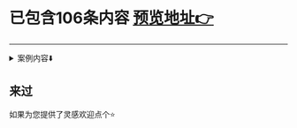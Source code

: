 # 已包含106条内容 [预览地址👉](https://vannvan.github.io/web-explore-demo)  
 ---- 
<details> 
<summary>案例内容⬇️</summary>
<li> <a href="https://github.com/vannvan/web-explore-demo/blob/master/source/11个简洁loading动画/index.html">11个简洁loading动画</a> </li>
<li> <a href="https://github.com/vannvan/web-explore-demo/blob/master/source/1px解决方案1/index.html">1px解决方案1</a> </li>
<li> <a href="https://github.com/vannvan/web-explore-demo/blob/master/source/564个程序员单词/index.html">564个程序员单词</a> </li>
<li> <a href="https://github.com/vannvan/web-explore-demo/blob/master/source/CSS-target实现手风琴效果/index.html">CSS-target实现手风琴效果</a> </li>
<li> <a href="https://github.com/vannvan/web-explore-demo/blob/master/source/CSS三列等宽/index.html">CSS三列等宽</a> </li>
<li> <a href="https://github.com/vannvan/web-explore-demo/blob/master/source/CSS全屏波形加载动画/index.html">CSS全屏波形加载动画</a> </li>
<li> <a href="https://github.com/vannvan/web-explore-demo/blob/master/source/CSS加载中动画/index.html">CSS加载中动画</a> </li>
<li> <a href="https://github.com/vannvan/web-explore-demo/blob/master/source/CSS动画集/index.html">CSS动画集</a> </li>
<li> <a href="https://github.com/vannvan/web-explore-demo/blob/master/source/CSS变色全屏加载中动画/index.html">CSS变色全屏加载中动画</a> </li>
<li> <a href="https://github.com/vannvan/web-explore-demo/blob/master/source/CSS子元素平均高度/index.html">CSS子元素平均高度</a> </li>
<li> <a href="https://github.com/vannvan/web-explore-demo/blob/master/source/CSS开关/index.html">CSS开关</a> </li>
<li> <a href="https://github.com/vannvan/web-explore-demo/blob/master/source/CSS打字效果/index.html">CSS打字效果</a> </li>
<li> <a href="https://github.com/vannvan/web-explore-demo/blob/master/source/CSS波形柱状加载动画/index.html">CSS波形柱状加载动画</a> </li>
<li> <a href="https://github.com/vannvan/web-explore-demo/blob/master/source/CSS表单验证2/index.html">CSS表单验证2</a> </li>
<li> <a href="https://github.com/vannvan/web-explore-demo/blob/master/source/CSS阴影斜向掠过动画/index.html">CSS阴影斜向掠过动画</a> </li>
<li> <a href="https://github.com/vannvan/web-explore-demo/blob/master/source/H5弹窗插件/index.html">H5弹窗插件</a> </li>
<li> <a href="https://github.com/vannvan/web-explore-demo/blob/master/source/H5无缝间歇平滑向上滚动/index.html">H5无缝间歇平滑向上滚动</a> </li>
<li> <a href="https://github.com/vannvan/web-explore-demo/blob/master/source/JS原生封装弹窗/index.html">JS原生封装弹窗</a> </li>
<li> <a href="https://github.com/vannvan/web-explore-demo/blob/master/source/JS原生轮播表/index.html">JS原生轮播表</a> </li>
<li> <a href="https://github.com/vannvan/web-explore-demo/blob/master/source/JS实现拖拽/index.html">JS实现拖拽</a> </li>
<li> <a href="https://github.com/vannvan/web-explore-demo/blob/master/source/JS打字效果/index.html">JS打字效果</a> </li>
<li> <a href="https://github.com/vannvan/web-explore-demo/blob/master/source/JS折叠动画/index.html">JS折叠动画</a> </li>
<li> <a href="https://github.com/vannvan/web-explore-demo/blob/master/source/JS绘制任意图形/index.html">JS绘制任意图形</a> </li>
<li> <a href="https://github.com/vannvan/web-explore-demo/blob/master/source/JS跟随鼠标粒子效果/index.html">JS跟随鼠标粒子效果</a> </li>
<li> <a href="https://github.com/vannvan/web-explore-demo/blob/master/source/JS鼠标经过光影效果/index.html">JS鼠标经过光影效果</a> </li>
<li> <a href="https://github.com/vannvan/web-explore-demo/blob/master/source/Pio-demo/index.html">Pio-demo</a> </li>
<li> <a href="https://github.com/vannvan/web-explore-demo/blob/master/source/ajax拦截器解决方案/index.html">ajax拦截器解决方案</a> </li>
<li> <a href="https://github.com/vannvan/web-explore-demo/blob/master/source/bootsnav/index.html">bootsnav</a> </li>
<li> <a href="https://github.com/vannvan/web-explore-demo/blob/master/source/box-shadow典型阴影效果/index.html">box-shadow典型阴影效果</a> </li>
<li> <a href="https://github.com/vannvan/web-explore-demo/blob/master/source/canvas图片加二维码/index.html">canvas图片加二维码</a> </li>
<li> <a href="https://github.com/vannvan/web-explore-demo/blob/master/source/canvas绘制图表/index.html">canvas绘制图表</a> </li>
<li> <a href="https://github.com/vannvan/web-explore-demo/blob/master/source/canvas钟表/index.html">canvas钟表</a> </li>
<li> <a href="https://github.com/vannvan/web-explore-demo/blob/master/source/css动画中用到的各种形变集合/index.html">css动画中用到的各种形变集合</a> </li>
<li> <a href="https://github.com/vannvan/web-explore-demo/blob/master/source/css卡片正反切换效果/index.html">css卡片正反切换效果</a> </li>
<li> <a href="https://github.com/vannvan/web-explore-demo/blob/master/source/css表单验证/index.html">css表单验证</a> </li>
<li> <a href="https://github.com/vannvan/web-explore-demo/blob/master/source/hover效果/index.html">hover效果</a> </li>
<li> <a href="https://github.com/vannvan/web-explore-demo/blob/master/source/html5-circle-progressbar/index.html">html5-circle-progressbar</a> </li>
<li> <a href="https://github.com/vannvan/web-explore-demo/blob/master/source/images/index.html">images</a> </li>
<li> <a href="https://github.com/vannvan/web-explore-demo/blob/master/source/jq粘性滑块导航/index.html">jq粘性滑块导航</a> </li>
<li> <a href="https://github.com/vannvan/web-explore-demo/blob/master/source/jq自动生成文章标题索引/index.html">jq自动生成文章标题索引</a> </li>
<li> <a href="https://github.com/vannvan/web-explore-demo/blob/master/source/jsutify两端对齐/index.html">jsutify两端对齐</a> </li>
<li> <a href="https://github.com/vannvan/web-explore-demo/blob/master/source/js数字递增动画/index.html">js数字递增动画</a> </li>
<li> <a href="https://github.com/vannvan/web-explore-demo/blob/master/source/requestAnimationFrame/index.html">requestAnimationFrame</a> </li>
<li> <a href="https://github.com/vannvan/web-explore-demo/blob/master/source/requestIdleCallback/index.html">requestIdleCallback</a> </li>
<li> <a href="https://github.com/vannvan/web-explore-demo/blob/master/source/tips提示很优秀/index.html">tips提示很优秀</a> </li>
<li> <a href="https://github.com/vannvan/web-explore-demo/blob/master/source/一个简洁的圆形波纹动画/index.html">一个简洁的圆形波纹动画</a> </li>
<li> <a href="https://github.com/vannvan/web-explore-demo/blob/master/source/下划线跟随导航栏/index.html">下划线跟随导航栏</a> </li>
<li> <a href="https://github.com/vannvan/web-explore-demo/blob/master/source/下拉刷新上拉加载更多/index.html">下拉刷新上拉加载更多</a> </li>
<li> <a href="https://github.com/vannvan/web-explore-demo/blob/master/source/两端对齐label文字/index.html">两端对齐label文字</a> </li>
<li> <a href="https://github.com/vannvan/web-explore-demo/blob/master/source/两端对齐label文字1/index.html">两端对齐label文字1</a> </li>
<li> <a href="https://github.com/vannvan/web-explore-demo/blob/master/source/交错波加载动画/index.html">交错波加载动画</a> </li>
<li> <a href="https://github.com/vannvan/web-explore-demo/blob/master/source/使原生按钮不可见/index.html">使原生按钮不可见</a> </li>
<li> <a href="https://github.com/vannvan/web-explore-demo/blob/master/source/加载中文字动画/index.html">加载中文字动画</a> </li>
<li> <a href="https://github.com/vannvan/web-explore-demo/blob/master/source/原生多图上传预览/index.html">原生多图上传预览</a> </li>
<li> <a href="https://github.com/vannvan/web-explore-demo/blob/master/source/原生折线图1/index.html">原生折线图1</a> </li>
<li> <a href="https://github.com/vannvan/web-explore-demo/blob/master/source/原生翻牌2/index.html">原生翻牌2</a> </li>
<li> <a href="https://github.com/vannvan/web-explore-demo/blob/master/source/右键菜单/index.html">右键菜单</a> </li>
<li> <a href="https://github.com/vannvan/web-explore-demo/blob/master/source/呼吸灯效果/index.html">呼吸灯效果</a> </li>
<li> <a href="https://github.com/vannvan/web-explore-demo/blob/master/source/四角背景无边边框/index.html">四角背景无边边框</a> </li>
<li> <a href="https://github.com/vannvan/web-explore-demo/blob/master/source/固定背景图片/index.html">固定背景图片</a> </li>
<li> <a href="https://github.com/vannvan/web-explore-demo/blob/master/source/图标资源/index.html">图标资源</a> </li>
<li> <a href="https://github.com/vannvan/web-explore-demo/blob/master/source/图片懒加载/index.html">图片懒加载</a> </li>
<li> <a href="https://github.com/vannvan/web-explore-demo/blob/master/source/图片放大镜效果/index.html">图片放大镜效果</a> </li>
<li> <a href="https://github.com/vannvan/web-explore-demo/blob/master/source/圆角环形图/index.html">圆角环形图</a> </li>
<li> <a href="https://github.com/vannvan/web-explore-demo/blob/master/source/圆角环形图2/index.html">圆角环形图2</a> </li>
<li> <a href="https://github.com/vannvan/web-explore-demo/blob/master/source/圣杯布局三种方案/index.html">圣杯布局三种方案</a> </li>
<li> <a href="https://github.com/vannvan/web-explore-demo/blob/master/source/多列等高布局/index.html">多列等高布局</a> </li>
<li> <a href="https://github.com/vannvan/web-explore-demo/blob/master/source/多彩渐变进度百分比/index.html">多彩渐变进度百分比</a> </li>
<li> <a href="https://github.com/vannvan/web-explore-demo/blob/master/source/安全输入/index.html">安全输入</a> </li>
<li> <a href="https://github.com/vannvan/web-explore-demo/blob/master/source/导航下划线滑动效果/index.html">导航下划线滑动效果</a> </li>
<li> <a href="https://github.com/vannvan/web-explore-demo/blob/master/source/左侧菜单/index.html">左侧菜单</a> </li>
<li> <a href="https://github.com/vannvan/web-explore-demo/blob/master/source/弹性布局/index.html">弹性布局</a> </li>
<li> <a href="https://github.com/vannvan/web-explore-demo/blob/master/source/待整理/index.html">待整理</a> </li>
<li> <a href="https://github.com/vannvan/web-explore-demo/blob/master/source/数字翻牌器/index.html">数字翻牌器</a> </li>
<li> <a href="https://github.com/vannvan/web-explore-demo/blob/master/source/数据双向绑定/index.html">数据双向绑定</a> </li>
<li> <a href="https://github.com/vannvan/web-explore-demo/blob/master/source/文字弹跳效果1/index.html">文字弹跳效果1</a> </li>
<li> <a href="https://github.com/vannvan/web-explore-demo/blob/master/source/文本发光并逐个显示/index.html">文本发光并逐个显示</a> </li>
<li> <a href="https://github.com/vannvan/web-explore-demo/blob/master/source/斜表头/index.html">斜表头</a> </li>
<li> <a href="https://github.com/vannvan/web-explore-demo/blob/master/source/星系CSS动画/index.html">星系CSS动画</a> </li>
<li> <a href="https://github.com/vannvan/web-explore-demo/blob/master/source/最基础的切换主题色的思路/index.html">最基础的切换主题色的思路</a> </li>
<li> <a href="https://github.com/vannvan/web-explore-demo/blob/master/source/机器人样子变化css特效/index.html">机器人样子变化css特效</a> </li>
<li> <a href="https://github.com/vannvan/web-explore-demo/blob/master/source/毛玻璃/index.html">毛玻璃</a> </li>
<li> <a href="https://github.com/vannvan/web-explore-demo/blob/master/source/水平居中弹框/index.html">水平居中弹框</a> </li>
<li> <a href="https://github.com/vannvan/web-explore-demo/blob/master/source/浏览器指纹/index.html">浏览器指纹</a> </li>
<li> <a href="https://github.com/vannvan/web-explore-demo/blob/master/source/渐变实现饼图/index.html">渐变实现饼图</a> </li>
<li> <a href="https://github.com/vannvan/web-explore-demo/blob/master/source/点击任意区域气泡/index.html">点击任意区域气泡</a> </li>
<li> <a href="https://github.com/vannvan/web-explore-demo/blob/master/source/登录捂眼睛动画/index.html">登录捂眼睛动画</a> </li>
<li> <a href="https://github.com/vannvan/web-explore-demo/blob/master/source/相邻兄弟选择器/index.html">相邻兄弟选择器</a> </li>
<li> <a href="https://github.com/vannvan/web-explore-demo/blob/master/source/科技感加载动画1/index.html">科技感加载动画1</a> </li>
<li> <a href="https://github.com/vannvan/web-explore-demo/blob/master/source/简单画板/index.html">简单画板</a> </li>
<li> <a href="https://github.com/vannvan/web-explore-demo/blob/master/source/粘性footer/index.html">粘性footer</a> </li>
<li> <a href="https://github.com/vannvan/web-explore-demo/blob/master/source/纯css3伪元素图标/index.html">纯css3伪元素图标</a> </li>
<li> <a href="https://github.com/vannvan/web-explore-demo/blob/master/source/纯css横向滚动条/index.html">纯css横向滚动条</a> </li>
<li> <a href="https://github.com/vannvan/web-explore-demo/blob/master/source/翻转切换文字效果/index.html">翻转切换文字效果</a> </li>
<li> <a href="https://github.com/vannvan/web-explore-demo/blob/master/source/背景连线动画/index.html">背景连线动画</a> </li>
<li> <a href="https://github.com/vannvan/web-explore-demo/blob/master/source/自定义单选框/index.html">自定义单选框</a> </li>
<li> <a href="https://github.com/vannvan/web-explore-demo/blob/master/source/自定义复选框/index.html">自定义复选框</a> </li>
<li> <a href="https://github.com/vannvan/web-explore-demo/blob/master/source/菜单划线效果2/index.html">菜单划线效果2</a> </li>
<li> <a href="https://github.com/vannvan/web-explore-demo/blob/master/source/蛇形渐变边框/index.html">蛇形渐变边框</a> </li>
<li> <a href="https://github.com/vannvan/web-explore-demo/blob/master/source/视频上传预览/index.html">视频上传预览</a> </li>
<li> <a href="https://github.com/vannvan/web-explore-demo/blob/master/source/输入框特效1/index.html">输入框特效1</a> </li>
<li> <a href="https://github.com/vannvan/web-explore-demo/blob/master/source/隐藏外层滚动条/index.html">隐藏外层滚动条</a> </li>
<li> <a href="https://github.com/vannvan/web-explore-demo/blob/master/source/隐藏滚动条/index.html">隐藏滚动条</a> </li>
<li> <a href="https://github.com/vannvan/web-explore-demo/blob/master/source/飘雪动画/index.html">飘雪动画</a> </li>
<li> <a href="https://github.com/vannvan/web-explore-demo/blob/master/source/鼠标悬停翻转卡片/index.html">鼠标悬停翻转卡片</a> </li>
<li> <a href="https://github.com/vannvan/web-explore-demo/blob/master/source/鼠标经过剪裁放大效果/index.html">鼠标经过剪裁放大效果</a> </li>
</details>

 ## 来过 
 如果为您提供了灵感欢迎点个⭐️